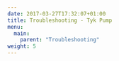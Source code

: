 ```yaml
---
date: 2017-03-27T17:32:07+01:00
title: Troubleshooting - Tyk Pump
menu:
  main:
    parent: "Troubleshooting"
weight: 5 
---
```

